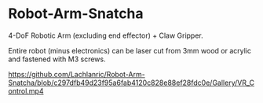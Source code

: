 # Robot-Arm-Snatcha

4-DoF Robotic Arm (excluding end effector) + Claw Gripper.

Entire robot (minus electronics) can be laser cut from 3mm wood or acrylic and fastened with M3 screws.

https://github.com/Lachlanric/Robot-Arm-Snatcha/blob/c297dfb49d23f95a6fab4120c828e88ef28fdc0e/Gallery/VR_Control.mp4